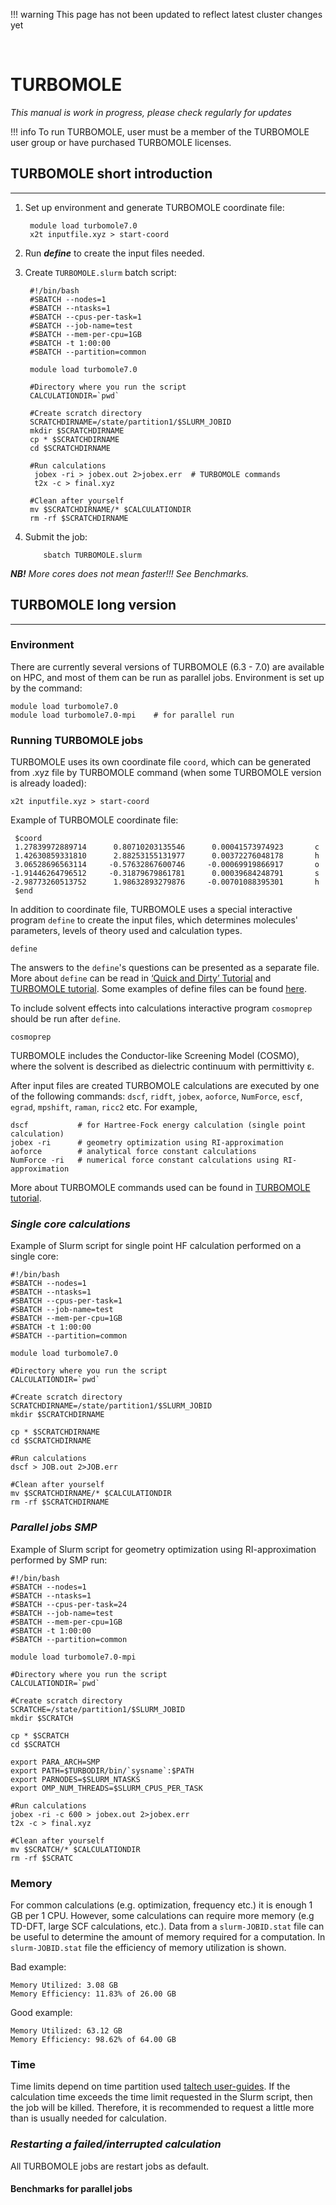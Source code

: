 !!! warning
    This page has not been updated to reflect latest cluster changes yet

﻿
# TURBOMOLE

*This manual is work in progress, please check regularly for updates*

!!! info
    To run TURBOMOLE, user must be a member of the TURBOMOLE user group or have purchased TURBOMOLE licenses.

## TURBOMOLE short introduction 

---

1. Set up environment and generate TURBOMOLE coordinate file:

        module load turbomole7.0
        x2t inputfile.xyz > start-coord

2. Run ***define*** to create the input files needed.

3. Create `TURBOMOLE.slurm` batch script:

        #!/bin/bash
        #SBATCH --nodes=1
        #SBATCH --ntasks=1
        #SBATCH --cpus-per-task=1
        #SBATCH --job-name=test
        #SBATCH --mem-per-cpu=1GB
        #SBATCH -t 1:00:00
        #SBATCH --partition=common 
    
        module load turbomole7.0
    
        #Directory where you run the script
        CALCULATIONDIR=`pwd`
    
        #Create scratch directory
        SCRATCHDIRNAME=/state/partition1/$SLURM_JOBID
        mkdir $SCRATCHDIRNAME
        cp * $SCRATCHDIRNAME
        cd $SCRATCHDIRNAME 
    
        #Run calculations 
         jobex -ri > jobex.out 2>jobex.err  # TURBOMOLE commands
         t2x -c > final.xyz
         
        #Clean after yourself
        mv $SCRATCHDIRNAME/* $CALCULATIONDIR 
        rm -rf $SCRATCHDIRNAME

4. Submit the job:

           sbatch TURBOMOLE.slurm

***NB!*** _More cores does not mean faster!!! See Benchmarks._

## TURBOMOLE long version

---

### Environment

There are currently several versions of TURBOMOLE (6.3 - 7.0) are available on HPC, and most of them can be run as parallel jobs. Environment is set up by the command:

    module load turbomole7.0
    module load turbomole7.0-mpi    # for parallel run 

### Running TURBOMOLE jobs

TURBOMOLE uses its own coordinate file `coord`, which can be generated from .xyz file by TURBOMOLE command (when some TURBOMOLE version is already loaded):

    x2t inputfile.xyz > start-coord

Example of TURBOMOLE coordinate file:

     $coord
     1.27839972889714      0.80710203135546      0.00041573974923       c
     1.42630859331810      2.88253155131977      0.00372276048178       h
     3.06528696563114     -0.57632867600746     -0.00069919866917       o
    -1.91446264796512     -0.31879679861781      0.00039684248791       s
    -2.98773260513752      1.98632893279876     -0.00701088395301       h
     $end


In addition to coordinate file, TURBOMOLE uses a special interactive program `define` to create the input files, which determines  molecules' parameters, levels of theory used and calculation types.  

    define

The answers to the `define`'s questions can be presented as a separate file. More about `define` can be read in [‘Quick and Dirty’ Tutorial](http://www.cosmologic-services.de/downloads/TM72-documentation/DOKse8.html) and [TURBOMOLE tutorial](/chemistry/Turbomole_Tutorial_7-0.pdf). Some examples of define files can be found [here](/define.html).

To include solvent effects into calculations interactive program `cosmoprep` should be run after `define`.

    cosmoprep 

TURBOMOLE includes the Conductor-like Screening Model (COSMO), where the solvent is described as dielectric continuum with permittivity ε.

After input files are created TURBOMOLE calculations are executed by one of the following commands: `dscf`, `ridft`, `jobex`, `aoforce`, `NumForce`, `escf`, `egrad`, `mpshift`, `raman`, `ricc2` etc. For example, 

    dscf           # for Hartree-Fock energy calculation (single point calculation)
    jobex -ri      # geometry optimization using RI-approximation
    aoforce        # analytical force constant calculations
    NumForce -ri   # numerical force constant calculations using RI-approximation

More about TURBOMOLE commands used can be found in [TURBOMOLE tutorial](/chemistry/Turbomole_Tutorial_7-0.pdf).


### _Single core calculations_

Example of Slurm script for single point HF calculation performed on a single core:

    #!/bin/bash
    #SBATCH --nodes=1
    #SBATCH --ntasks=1
    #SBATCH --cpus-per-task=1
    #SBATCH --job-name=test
    #SBATCH --mem-per-cpu=1GB
    #SBATCH -t 1:00:00
    #SBATCH --partition=common 
    
    module load turbomole7.0
    
    #Directory where you run the script
    CALCULATIONDIR=`pwd`
    
    #Create scratch directory
    SCRATCHDIRNAME=/state/partition1/$SLURM_JOBID
    mkdir $SCRATCHDIRNAME
    
    cp * $SCRATCHDIRNAME
    cd $SCRATCHDIRNAME 
    
    #Run calculations 
    dscf > JOB.out 2>JOB.err  
        
    #Clean after yourself
    mv $SCRATCHDIRNAME/* $CALCULATIONDIR 
    rm -rf $SCRATCHDIRNAME


### _Parallel jobs SMP_

Example of Slurm script for geometry optimization using RI-approximation performed by SMP run:

    #!/bin/bash
    #SBATCH --nodes=1
    #SBATCH --ntasks=1
    #SBATCH --cpus-per-task=24
    #SBATCH --job-name=test
    #SBATCH --mem-per-cpu=1GB
    #SBATCH -t 1:00:00
    #SBATCH --partition=common 
    
    module load turbomole7.0-mpi
    
    #Directory where you run the script
    CALCULATIONDIR=`pwd`
    
    #Create scratch directory
    SCRATCHE=/state/partition1/$SLURM_JOBID
    mkdir $SCRATCH
    
    cp * $SCRATCH
    cd $SCRATCH 
    
    export PARA_ARCH=SMP
    export PATH=$TURBODIR/bin/`sysname`:$PATH 
    export PARNODES=$SLURM_NTASKS 
    export OMP_NUM_THREADS=$SLURM_CPUS_PER_TASK
    
    #Run calculations 
    jobex -ri -c 600 > jobex.out 2>jobex.err 
    t2x -c > final.xyz
    
    #Clean after yourself
    mv $SCRATCH/* $CALCULATIONDIR 
    rm -rf $SCRATC



### Memory

For common calculations (e.g. optimization, frequency etc.) it is enough 1 GB per 1 CPU. However, some calculations can require more memory (e.g TD-DFT, large SCF calculations, etc.). Data from a `slurm-JOBID.stat` file can be useful to determine the amount of memory required for a computation. In `slurm-JOBID.stat` file the efficiency of memory utilization is shown. 

Bad example:

    Memory Utilized: 3.08 GB 
    Memory Efficiency: 11.83% of 26.00 GB



Good example:

    Memory Utilized: 63.12 GB 
    Memory Efficiency: 98.62% of 64.00 GB


    
### Time

Time limits depend on time partition used [taltech user-guides](/index.html#slurm-partitions). If the calculation time exceeds the time limit requested in the Slurm script, then the job will be killed. Therefore, it is recommended to request a little more than is usually needed for calculation. 


### _Restarting a failed/interrupted calculation_

All TURBOMOLE jobs are restart jobs as default.


#### Benchmarks for parallel jobs





